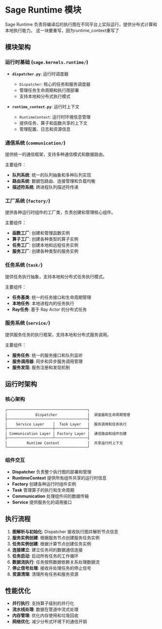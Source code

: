 # Sage Runtime 模块

Sage Runtime 负责将编译后的执行图在不同平台上实际运行，提供分布式计算和本地执行能力。
这一块要重写，因为runtime_context重写了
## 模块架构

### 运行时基础 (`sage.kernels.runtime/`)

- **`dispatcher.py`**: 运行时调度器
  - `Dispatcher`: 核心的任务和服务调度器
  - 管理任务生命周期和执行图部署
  - 支持本地和分布式执行模式

- **`runtime_context.py`**: 运行时上下文
  - `RuntimeContext`: 运行时环境信息管理
  - 提供任务、算子和函数共享的上下文
  - 管理配置、日志和资源信息

### 通信系统 (`communication/`)
提供统一的通信框架，支持多种通信模式和数据路由。

主要组件：
- **队列系统**: 统一的队列抽象和多种队列实现
- **路由系统**: 数据包路由、连接管理和负载均衡
- **描述符系统**: 跨进程队列描述符传递

### 工厂系统 (`factory/`)
提供各种运行时组件的工厂类，负责创建和管理核心组件。

主要组件：
- **函数工厂**: 创建和管理函数实例
- **算子工厂**: 创建各种类型的算子实例
- **任务工厂**: 创建本地和远程任务实例
- **服务工厂**: 创建各种类型的服务实例

### 任务系统 (`task/`)
提供任务执行抽象，支持本地和分布式任务执行模式。

主要组件：
- **任务基类**: 统一的任务接口和生命周期管理
- **本地任务**: 本地进程内的任务执行
- **Ray任务**: 基于 Ray Actor 的分布式任务

### 服务系统 (`service/`)
提供服务任务的执行框架，支持本地和分布式服务调用。

主要组件：
- **服务任务**: 统一的服务接口和队列监听
- **服务调用器**: 同步和异步服务调用管理
- **服务发现**: 服务注册和发现机制

## 运行时架构

### 核心架构
```
┌─────────────────────────────────────┐
│             Dispatcher              │  调度器和生命周期管理
├─────────────────────────────────────┤
│    Service Layer    │  Task Layer   │  服务调用和任务执行
├─────────────────────┼───────────────┤
│ Communication Layer │ Factory Layer │  通信路由和组件创建
├─────────────────────┴───────────────┤
│         Runtime Context             │  共享运行时上下文
└─────────────────────────────────────┘
```

### 组件交互
- **Dispatcher** 负责整个执行图的部署和管理
- **RuntimeContext** 提供所有组件共享的运行时信息
- **Factory** 创建各种运行时组件实例
- **Task** 管理算子的执行和生命周期
- **Communication** 处理组件间的数据传输
- **Service** 提供服务化的调用接口

## 执行流程

1. **图解析与初始化**: Dispatcher 接收执行图并解析节点信息
2. **服务实例创建**: 根据服务节点创建服务任务实例
3. **任务实例创建**: 根据计算节点创建任务实例
4. **连接建立**: 建立任务间的数据通信连接
5. **任务启动**: 启动所有任务的工作循环
6. **数据流执行**: 任务按照数据依赖关系处理数据流
7. **停止信号处理**: 接收并处理任务的停止信号
8. **资源清理**: 清理所有任务和服务资源

## 性能优化

- **并行执行**: 支持算子级别的并行化
- **流水线处理**: 数据在管道中流式处理
- **内存管理**: 优化内存使用和垃圾回收
- **网络优化**: 减少分布式环境下的通信开销